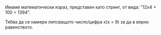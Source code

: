 Имаме математически израз, представен като стринг, от вида: "12x4 + 100 = 1394". 

Тябва да се намери липсващото число/цифра х(х = 9) за да в вярно равенството.

